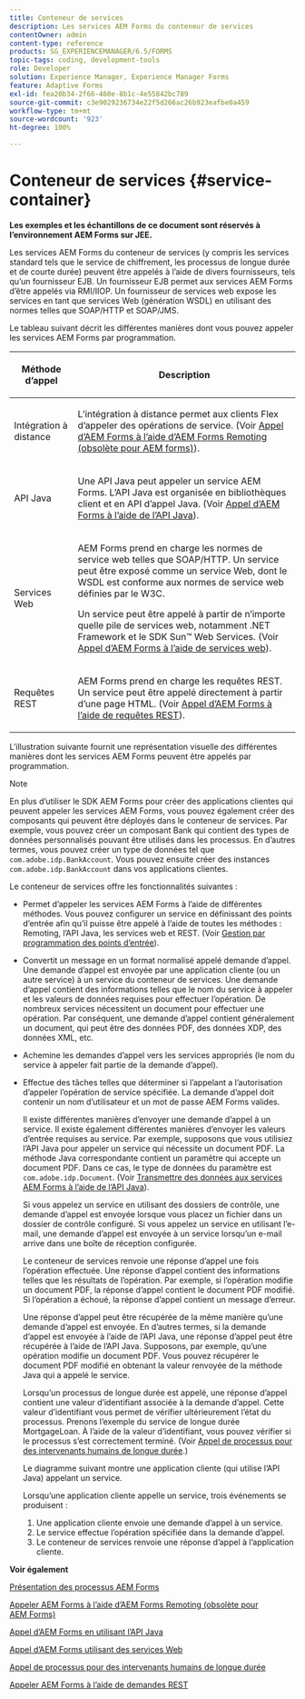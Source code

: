 ```yaml
---
title: Conteneur de services
description: Les services AEM Forms du conteneur de services
contentOwner: admin
content-type: reference
products: SG_EXPERIENCEMANAGER/6.5/FORMS
topic-tags: coding, development-tools
role: Developer
solution: Experience Manager, Experience Manager Forms
feature: Adaptive Forms
exl-id: fea20b34-2f66-460e-8b1c-4e55842bc789
source-git-commit: c3e9029236734e22f5d266ac26b923eafbe0a459
workflow-type: tm+mt
source-wordcount: '923'
ht-degree: 100%

---
```


# Conteneur de services {#service-container}

**Les exemples et les échantillons de ce document sont réservés à l’environnement AEM Forms sur JEE.**

Les services AEM Forms du conteneur de services (y compris les services standard tels que le service de chiffrement, les processus de longue durée et de courte durée) peuvent être appelés à l’aide de divers fournisseurs, tels qu’un fournisseur EJB. Un fournisseur EJB permet aux services AEM Forms d’être appelés via RMI/IIOP. Un fournisseur de services web expose les services en tant que services Web (génération WSDL) en utilisant des normes telles que SOAP/HTTP et SOAP/JMS.

Le tableau suivant décrit les différentes manières dont vous pouvez appeler les services AEM Forms par programmation.

<table>
 <thead>
  <tr>
   <th><p>Méthode d’appel</p></th>
   <th><p>Description</p></th>
  </tr>
 </thead>
 <tbody>
  <tr>
   <td><p>Intégration à distance</p></td>
   <td><p>L’intégration à distance permet aux clients Flex d’appeler des opérations de service. (Voir <a href="/help/forms/developing/invoking-aem-forms-using-remoting.md#invoking-aem-forms-using-remoting">Appel d’AEM Forms à l’aide d’AEM Forms Remoting (obsolète pour AEM forms)</a>).</p></td>
  </tr>
  <tr>
   <td><p>API Java</p></td>
   <td><p>Une API Java peut appeler un service AEM Forms. L’API Java est organisée en bibliothèques client et en API d’appel Java. (Voir <a href="/help/forms/developing/invoking-aem-forms-using-java.md#invoking-aem-forms-using-the-java-api">Appel d’AEM Forms à l’aide de l’API Java</a>).</p></td>
  </tr>
  <tr>
   <td><p>Services Web</p></td>
   <td><p>AEM Forms prend en charge les normes de service web telles que SOAP/HTTP. Un service peut être exposé comme un service Web, dont le WSDL est conforme aux normes de service web définies par le W3C.</p><p>Un service peut être appelé à partir de n’importe quelle pile de services web, notamment .NET Framework et le SDK Sun™ Web Services. (Voir <a href="/help/forms/developing/invoking-aem-forms-using-web.md#invoking-aem-forms-using-web-services">Appel d’AEM Forms à l’aide de services web</a>).</p></td>
  </tr>
  <tr>
   <td><p>Requêtes REST</p></td>
   <td><p>AEM Forms prend en charge les requêtes REST. Un service peut être appelé directement à partir d’une page HTML. (Voir <a href="/help/forms/developing/invoking-aem-forms-using-rest.md#invoking-aem-forms-using-rest-requests">Appel d’AEM Forms à l’aide de requêtes REST</a>).</p></td>
  </tr>
 </tbody>
</table>

L’illustration suivante fournit une représentation visuelle des différentes manières dont les services AEM Forms peuvent être appelés par programmation.

>[!NOTE]
>
>En plus d’utiliser le SDK AEM Forms pour créer des applications clientes qui peuvent appeler les services AEM Forms, vous pouvez également créer des composants qui peuvent être déployés dans le conteneur de services. Par exemple, vous pouvez créer un composant Bank qui contient des types de données personnalisés pouvant être utilisés dans les processus. En d’autres termes, vous pouvez créer un type de données tel que `com.adobe.idp.BankAccount`. Vous pouvez ensuite créer des instances `com.adobe.idp.BankAccount` dans vos applications clientes.

Le conteneur de services offre les fonctionnalités suivantes :

* Permet d’appeler les services AEM Forms à l’aide de différentes méthodes. Vous pouvez configurer un service en définissant des points d’entrée afin qu’il puisse être appelé à l’aide de toutes les méthodes : Remoting, l’API Java, les services web et REST. (Voir [Gestion par programmation des points d’entrée](/help/forms/developing/programmatically-endpoints.md#programmatically-managing-endpoints)).
* Convertit un message en un format normalisé appelé demande d’appel. Une demande d’appel est envoyée par une application cliente (ou un autre service) à un service du conteneur de services. Une demande d’appel contient des informations telles que le nom du service à appeler et les valeurs de données requises pour effectuer l’opération. De nombreux services nécessitent un document pour effectuer une opération. Par conséquent, une demande d’appel contient généralement un document, qui peut être des données PDF, des données XDP, des données XML, etc.
* Achemine les demandes d’appel vers les services appropriés (le nom du service à appeler fait partie de la demande d’appel).
* Effectue des tâches telles que déterminer si l’appelant a l’autorisation d’appeler l’opération de service spécifiée. La demande d’appel doit contenir un nom d’utilisateur et un mot de passe AEM Forms valides.

  Il existe différentes manières d’envoyer une demande d’appel à un service. Il existe également différentes manières d’envoyer les valeurs d’entrée requises au service. Par exemple, supposons que vous utilisiez l’API Java pour appeler un service qui nécessite un document PDF. La méthode Java correspondante contient un paramètre qui accepte un document PDF. Dans ce cas, le type de données du paramètre est `com.adobe.idp.Document`. (Voir [Transmettre des données aux services AEM Forms à l’aide de l’API Java](/help/forms/developing/invoking-aem-forms-using-java.md#passing-data-to-aem-forms-services-using-the-java-api)).

  Si vous appelez un service en utilisant des dossiers de contrôle, une demande d’appel est envoyée lorsque vous placez un fichier dans un dossier de contrôle configuré. Si vous appelez un service en utilisant l’e-mail, une demande d’appel est envoyée à un service lorsqu’un e-mail arrive dans une boîte de réception configurée.

  Le conteneur de services renvoie une réponse d’appel une fois l’opération effectuée. Une réponse d’appel contient des informations telles que les résultats de l’opération. Par exemple, si l’opération modifie un document PDF, la réponse d’appel contient le document PDF modifié. Si l’opération a échoué, la réponse d’appel contient un message d’erreur.

  Une réponse d’appel peut être récupérée de la même manière qu’une demande d’appel est envoyée. En d’autres termes, si la demande d’appel est envoyée à l’aide de l’API Java, une réponse d’appel peut être récupérée à l’aide de l’API Java. Supposons, par exemple, qu’une opération modifie un document PDF. Vous pouvez récupérer le document PDF modifié en obtenant la valeur renvoyée de la méthode Java qui a appelé le service.

  Lorsqu’un processus de longue durée est appelé, une réponse d’appel contient une valeur d’identifiant associée à la demande d’appel. Cette valeur d’identifiant vous permet de vérifier ultérieurement l’état du processus. Prenons l’exemple du service de longue durée MortgageLoan. À l’aide de la valeur d’identifiant, vous pouvez vérifier si le processus s’est correctement terminé. (Voir [Appel de processus pour des intervenants humains de longue durée](/help/forms/developing/invoking-human-centric-long-lived.md#invoking-human-centric-long-lived-processes).)

  Le diagramme suivant montre une application cliente (qui utilise l’API Java) appelant un service.

  Lorsqu’une application cliente appelle un service, trois événements se produisent :

   1. Une application cliente envoie une demande d’appel à un service.
   1. Le service effectue l’opération spécifiée dans la demande d’appel.
   1. Le conteneur de services renvoie une réponse d’appel à l’application cliente.

**Voir également**

[Présentation des processus AEM Forms](/help/forms/developing/aem-forms-processes.md#understanding-aem-forms-processes)

[Appeler AEM Forms à l’aide d’AEM Forms Remoting (obsolète pour AEM Forms)](/help/forms/developing/invoking-aem-forms-using-remoting.md#invoking-aem-forms-using-remoting)

[Appel d’AEM Forms en utilisant l’API Java](/help/forms/developing/invoking-aem-forms-using-java.md#invoking-aem-forms-using-the-java-api)

[Appel d’AEM Forms utilisant des services Web](/help/forms/developing/invoking-aem-forms-using-web.md#invoking-aem-forms-using-web-services)

[Appel de processus pour des intervenants humains de longue durée](/help/forms/developing/invoking-human-centric-long-lived.md#invoking-human-centric-long-lived-processes)

[Appeler AEM Forms à l’aide de demandes REST](/help/forms/developing/invoking-aem-forms-using-rest.md#invoking-aem-forms-using-rest-requests)
